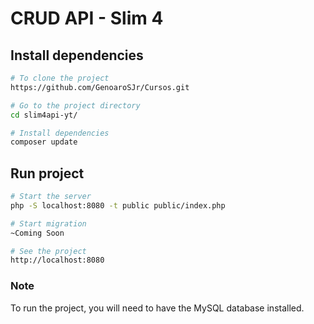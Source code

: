 # CRUD API - Slim 4

## Install dependencies
```sh
# To clone the project
https://github.com/GenoaroSJr/Cursos.git

# Go to the project directory
cd slim4api-yt/

# Install dependencies
composer update
```

## Run project 
```sh
# Start the server
php -S localhost:8080 -t public public/index.php

# Start migration
~Coming Soon

# See the project
http://localhost:8080
```

### Note
To run the project, you will need to have the MySQL database installed.
